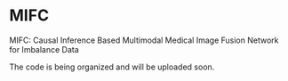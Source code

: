 # MIFC
MIFC: Causal Inference Based Multimodal Medical Image Fusion Network for Imbalance Data


The code is being organized and will be uploaded soon.
